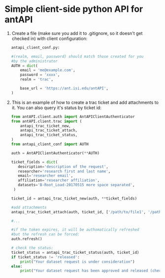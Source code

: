 # Simple client-side python API for antAPI

1. Create a file (make sure you add it to .gitignore, so it doesn't get
   checked in) with client configuration:

```python
   antapi_client_conf.py:

   #(realm, email, password) should match those created for you
   #by the administrator
   AUTH = dict(
       email = 'me@example.com',
       password = 'xxxx',
       realm = 'trac',

       base_url = 'https://ant.isi.edu/antAPI',
   )
```

2. This is an example of how to create a trac ticket and add
   attachments to it.  You can also query it's status by ticket id:

```python
   from antAPI.client.auth import AntAPIClientAuthenticator
   from antAPI.client.trac import (
       antapi_trac_ticket_new,
       antapi_trac_ticket_attach,
       antapi_trac_ticket_status,
   )
   from antapi_client_conf import AUTH

   auth = AntAPIClientAuthenticator(**AUTH)

   ticket_fields = dict(
      description='description of the request',
      researcher='research first and last name',
      email='researcher email',
      affiliation='researcher affiliation',
      datasets='B-Root_Load-20170515 more space separated',
    )

   ticket_id = antapi_trac_ticket_new(auth, **ticket_fields)

   #add attachments
   antapi_trac_ticket_attach(auth, ticket_id, ['/path/to/file1', '/path/to/file2'])

   #...

   #if the token expires, it will be authomatically refreshed
   #but the refresh can be forced:
   auth.refresh()

   # check the status:
   ticket_status = antapi_trac_ticket_status(auth, ticket_id)
   if ticket_status != 'released':
       print("Your dataset request is under consideration")
   else:
       print("Your dataset request has been approved and released (check your mailbox)")
```
